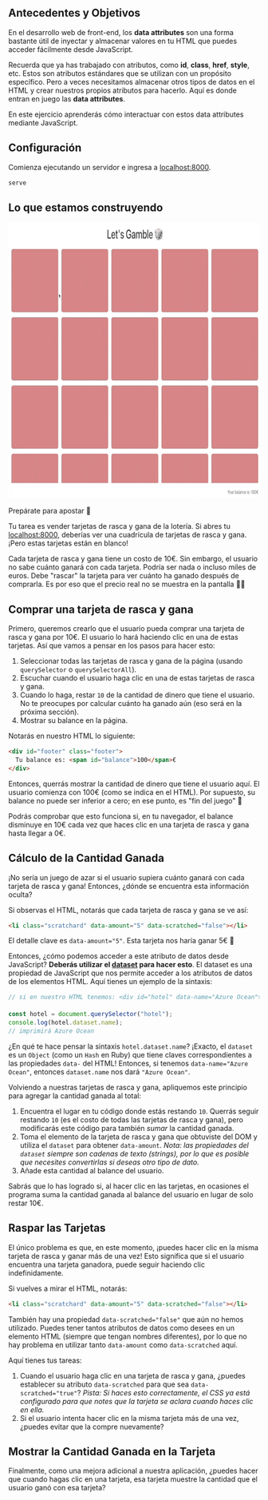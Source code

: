 ## Antecedentes y Objetivos

En el desarrollo web de front-end, los **data attributes** son una forma bastante útil de inyectar y almacenar valores en tu HTML que puedes acceder fácilmente desde JavaScript.

Recuerda que ya has trabajado con atributos, como **id**, **class**, **href**, **style**, etc. Estos son atributos estándares que se utilizan con un propósito específico. Pero a veces necesitamos almacenar otros tipos de datos en el HTML y crear nuestros propios atributos para hacerlo. Aquí es donde entran en juego las **data attributes**.

En este ejercicio aprenderás cómo interactuar con estos data attributes mediante JavaScript.

## Configuración

Comienza ejecutando un servidor e ingresa a [localhost:8000](http://localhost:8000).

```bash
serve
```

## Lo que estamos construyendo

<img src="https://raw.githubusercontent.com/lewagon/fullstack-images/master/frontend/scratchcards.gif"  width="800" height="552">

Prepárate para apostar 🎲

Tu tarea es vender tarjetas de rasca y gana de la lotería. Si abres tu [localhost:8000](http://localhost:8000), deberías ver una cuadrícula de tarjetas de rasca y gana. ¡Pero estas tarjetas están en blanco!

Cada tarjeta de rasca y gana tiene un costo de 10€. Sin embargo, el usuario no sabe cuánto ganará con cada tarjeta. Podría ser nada o incluso miles de euros. Debe "rascar" la tarjeta para ver cuánto ha ganado después de comprarla. Es por eso que el precio real no se muestra en la pantalla 😶‍🌫️

## Comprar una tarjeta de rasca y gana

Primero, queremos crearlo que el usuario pueda comprar una tarjeta de rasca y gana por 10€. El usuario lo hará haciendo clic en una de estas tarjetas. Así que vamos a pensar en los pasos para hacer esto:

1. Seleccionar todas las tarjetas de rasca y gana de la página (usando `querySelector` o `querySelectorAll`).
2. Escuchar cuando el usuario haga clic en una de estas tarjetas de rasca y gana.
3. Cuando lo haga, restar `10` de la cantidad de dinero que tiene el usuario. No te preocupes por calcular cuánto ha ganado aún (eso será en la próxima sección).
4. Mostrar su balance en la página.

Notarás en nuestro HTML lo siguiente:

```html
<div id="footer" class="footer">
  Tu balance es: <span id="balance">100</span>€
</div>
```

Entonces, querrás mostrar la cantidad de dinero que tiene el usuario aquí. El usuario comienza con 100€ (como se indica en el HTML). Por supuesto, su balance no puede ser inferior a cero; en ese punto, es "fin del juego" 👾

Podrás comprobar que esto funciona si, en tu navegador, el balance disminuye en 10€ cada vez que haces clic en una tarjeta de rasca y gana hasta llegar a 0€.

## Cálculo de la Cantidad Ganada

¡No sería un juego de azar si el usuario supiera cuánto ganará con cada tarjeta de rasca y gana! Entonces, ¿dónde se encuentra esta información oculta?

Si observas el HTML, notarás que cada tarjeta de rasca y gana se ve así:

```html
<li class="scratchard" data-amount="5" data-scratched="false"></li>
```

El detalle clave es `data-amount="5"`. Esta tarjeta nos haría ganar 5€ 🎉

Entonces, ¿cómo podemos acceder a este atributo de datos desde JavaScript? **Deberás utilizar el [dataset](https://developer.mozilla.org/en-US/docs/Web/API/HTMLElement/dataset) para hacer esto**. El dataset es una propiedad de JavaScript que nos permite acceder a los atributos de datos de los elementos HTML. Aquí tienes un ejemplo de la sintaxis:

```javascript
// si en nuestro HTML tenemos: <div id="hotel" data-name="Azure Ocean"></div>

const hotel = document.querySelector("hotel");
console.log(hotel.dataset.name);
// imprimirá Azure Ocean
```

¿En qué te hace pensar la sintaxis `hotel.dataset.name`? ¡Exacto, el `dataset` es un `Object` (como un `Hash` en Ruby) que tiene claves correspondientes a las propiedades `data-` del HTML! Entonces, si tenemos `data-name="Azure Ocean"`, entonces `dataset.name` nos dará `"Azure Ocean"`.

Volviendo a nuestras tarjetas de rasca y gana, apliquemos este principio para agregar la cantidad ganada al total:

1. Encuentra el lugar en tu código donde estás restando `10`. Querrás seguir restando `10` (es el costo de todas las tarjetas de rasca y gana), pero modificarás este código para también _sumar_ la cantidad ganada.
2. Toma el elemento de la tarjeta de rasca y gana que obtuviste del DOM y utiliza el `dataset` para obtener `data-amount`. _Nota: las propiedades del `dataset` siempre son cadenas de texto (strings), por lo que es posible que necesites convertirlas si deseas otro tipo de dato._
3. Añade esta cantidad al balance del usuario.

Sabrás que lo has logrado si, al hacer clic en las tarjetas, en ocasiones el programa suma la cantidad ganada al balance del usuario en lugar de solo restar 10€.

## Raspar las Tarjetas

El único problema es que, en este momento, ¡puedes hacer clic en la misma tarjeta de rasca y ganar más de una vez! Esto significa que si el usuario encuentra una tarjeta ganadora, puede seguir haciendo clic indefinidamente.

Si vuelves a mirar el HTML, notarás:

```html
<li class="scratchard" data-amount="5" data-scratched="false"></li>
```

También hay una propiedad `data-scratched="false"` que aún no hemos utilizado. Puedes tener tantos atributos de datos como desees en un elemento HTML (siempre que tengan nombres diferentes), por lo que no hay problema en utilizar tanto `data-amount` como `data-scratched` aquí.

Aquí tienes tus tareas:

1. Cuando el usuario haga clic en una tarjeta de rasca y gana, ¿puedes establecer su atributo `data-scratched` para que sea `data-scratched="true"`? _Pista: Si haces esto correctamente, el CSS ya está configurado para que notes que la tarjeta se aclara cuando haces clic en ella._
2. Si el usuario intenta hacer clic en la misma tarjeta más de una vez, ¿puedes evitar que la compre nuevamente?

## Mostrar la Cantidad Ganada en la Tarjeta

Finalmente, como una mejora adicional a nuestra aplicación, ¿puedes hacer que cuando hagas clic en una tarjeta, esa tarjeta muestre la cantidad que el usuario ganó con esa tarjeta?

